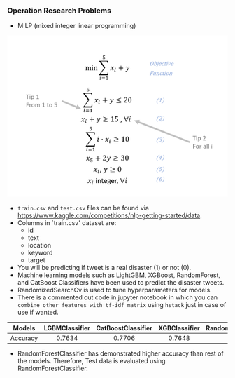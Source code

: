 ### Operation Research Problems
- MILP (mixed integer linear programming)

![GitHub Logo](/MILP.png)

- `train.csv` and `test.csv` files can be found via https://www.kaggle.com/competitions/nlp-getting-started/data.
- Columns in `train.csv' dataset are:
  - id
  - text
  - location
  - keyword
  - target
 - You will be predicting if tweet is a real disaster (1) or not (0).
 - Machine learning models such as LightGBM, XGBoost, RandomForest, and CatBoost Classifiers have been used to predict the disaster tweets.
 - RandomizedSearchCv is used to tune hyperparameters for models.
 - There is a commented out code in jupyter notebook in which you can `combine other features with tf-idf matrix` using `hstack` just in case of use if wanted.
 
Models | LGBMClassifier | CatBoostClassifier | XGBClassifier | RandomForestClassifier
| :---: | :---: | :---: | :---: | :---:
Accuracy  | 0.7634 | 0.7706 | 0.7648 | 0.7873

- RandomForestClassifier has demonstrated higher accuracy than rest of the models. Therefore, Test data is evaluated using RandomForestClassifier.


